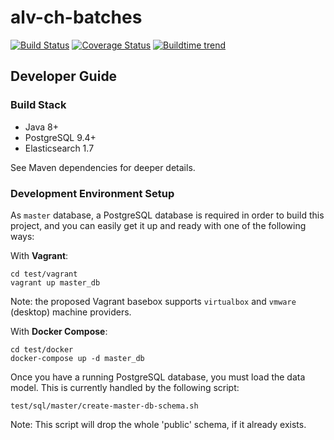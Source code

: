 # alv-ch-batches

[![Build Status](https://travis-ci.org/alv-ch/alv-ch-batches.svg?branch=master)](https://travis-ci.org/alv-ch/alv-ch-batches)
[![Coverage Status](https://codecov.io/github/alv-ch/alv-ch-batches/coverage.svg?branch=master)](https://codecov.io/github/alv-ch/alv-ch-batches?branch=master)
[![Buildtime trend](https://buildtimetrend.herokuapp.com/badge/alv-ch/alv-ch-batches/latest)](https://buildtimetrend.herokuapp.com/dashboard/alv-ch/alv-ch-batches/)

## Developer Guide

### Build Stack

- Java 8+
- PostgreSQL 9.4+
- Elasticsearch 1.7

See Maven dependencies for deeper details.

### Development Environment Setup

As `master` database, a PostgreSQL database is required in order to build this project, and you can easily get it up and ready with one of the following ways:

With **Vagrant**:

```shell
cd test/vagrant
vagrant up master_db
```

Note: the proposed Vagrant basebox supports `virtualbox` and `vmware` (desktop) machine providers.

With **Docker Compose**:

```shell
cd test/docker
docker-compose up -d master_db
```

Once you have a running PostgreSQL database, you must load the data model. This is currently handled by the following script:

```shell
test/sql/master/create-master-db-schema.sh
```

Note: This script will drop the whole 'public' schema, if it already exists.

